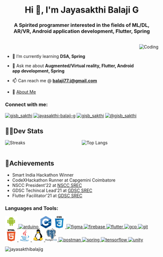 <h1 align="center">Hi 👋, I'm Jayasakthi Balaji G</h1>
<h3 align="center">A Spirited programmer interested in the fields of ML/DL, AR/VR, Android application development, Flutter, Spring</h3>

<br/>
<img align="right" alt="Coding" height="180" src="https://media.giphy.com/media/Y4ak9Ki2GZCbJxAnJD/giphy.gif">
<br/>


- 🌱 I’m currently learning **DSA, Spring**

- 💬 Ask me about **Augmented/Virtual reality, Flutter, Android app development, Spring**

- 📫 Can reach me @ **balaji77.j@gmail.com**

- 📄 [About Me](https://bento.me/jayasakthi-balaji-g)

<h3 align="left">Connect with me:</h3>
<p align="left">
<a href="https://twitter.com/gjsb_sakthi" target="blank"><img align="center" src="https://raw.githubusercontent.com/rahuldkjain/github-profile-readme-generator/master/src/images/icons/Social/twitter.svg" alt="gjsb_sakthi" height="30" width="40" /></a>
<a href="https://linkedin.com/in/jayasakthi-balaji-g" target="blank"><img align="center" src="https://raw.githubusercontent.com/rahuldkjain/github-profile-readme-generator/master/src/images/icons/Social/linked-in-alt.svg" alt="jayasakthi-balaji-g" height="30" width="40" /></a>
<a href="https://instagram.com/gjsb_sakthi" target="blank"><img align="center" src="https://raw.githubusercontent.com/rahuldkjain/github-profile-readme-generator/master/src/images/icons/Social/instagram.svg" alt="gjsb_sakthi" height="30" width="40" /></a>
<a href="https://medium.com/@gjsb_sakthi" target="blank"><img align="center" src="https://raw.githubusercontent.com/rahuldkjain/github-profile-readme-generator/master/src/images/icons/Social/medium.svg" alt="@gjsb_sakthi" height="30" width="40" /></a>
</p>

## 👨‍🎓️️Dev Stats

<div style="display: flex; flex-direction: row;">
<img src="https://github-readme-streak-stats.herokuapp.com/?user=JayasakthiBalajiG&theme=gotham" alt="Streaks" width="50%" />
<img src="https://github-readme-stats.vercel.app/api?username=JayasakthiBalajiG&theme=gotham&show_icons=true" alt="Top Langs" width="50%" />
</div>
&nbsp;

## 🚩Achievements
- Smart India Hackathon Winner
- CodeXHackathon Runner at Capgemini Coimbatore 
- NSCC President'22 at [NSCC SREC](https://www.instagram.com/nscc_srec/)
- GDSC Techincal Lead'21 at [GDSC SREC](https://github.com/gdscsrec)
- Flutter Facilitator'21 at [GDSC SREC](https://github.com/gdscsrec)

<h3 align="left">Languages and Tools:</h3>
<p align="left"> <a href="https://developer.android.com" target="_blank" rel="noreferrer"> <img src="https://raw.githubusercontent.com/devicons/devicon/master/icons/android/android-original-wordmark.svg" alt="android" width="40" height="40"/> </a> <a href="https://www.arduino.cc/" target="_blank" rel="noreferrer"> <img src="https://cdn.worldvectorlogo.com/logos/arduino-1.svg" alt="arduino" width="40" height="40"/> </a> <a href="https://www.w3schools.com/cpp/" target="_blank" rel="noreferrer"> <img src="https://raw.githubusercontent.com/devicons/devicon/master/icons/cplusplus/cplusplus-original.svg" alt="cplusplus" width="40" height="40"/> </a> <a href="https://www.w3schools.com/css/" target="_blank" rel="noreferrer"> <img src="https://raw.githubusercontent.com/devicons/devicon/master/icons/css3/css3-original-wordmark.svg" alt="css3" width="40" height="40"/> </a> <a href="https://www.figma.com/" target="_blank" rel="noreferrer"> <img src="https://www.vectorlogo.zone/logos/figma/figma-icon.svg" alt="figma" width="40" height="40"/> </a> <a href="https://firebase.google.com/" target="_blank" rel="noreferrer"> <img src="https://www.vectorlogo.zone/logos/firebase/firebase-icon.svg" alt="firebase" width="40" height="40"/> </a> <a href="https://flutter.dev" target="_blank" rel="noreferrer"> <img src="https://www.vectorlogo.zone/logos/flutterio/flutterio-icon.svg" alt="flutter" width="40" height="40"/> </a> <a href="https://cloud.google.com" target="_blank" rel="noreferrer"> <img src="https://www.vectorlogo.zone/logos/google_cloud/google_cloud-icon.svg" alt="gcp" width="40" height="40"/> </a> <a href="https://git-scm.com/" target="_blank" rel="noreferrer"> <img src="https://www.vectorlogo.zone/logos/git-scm/git-scm-icon.svg" alt="git" width="40" height="40"/> </a> <a href="https://www.w3.org/html/" target="_blank" rel="noreferrer"> <img src="https://raw.githubusercontent.com/devicons/devicon/master/icons/html5/html5-original-wordmark.svg" alt="html5" width="40" height="40"/> </a> <a href="https://www.java.com" target="_blank" rel="noreferrer"> <img src="https://raw.githubusercontent.com/devicons/devicon/master/icons/java/java-original.svg" alt="java" width="40" height="40"/> </a> <a href="https://www.linux.org/" target="_blank" rel="noreferrer"> <img src="https://raw.githubusercontent.com/devicons/devicon/master/icons/linux/linux-original.svg" alt="linux" width="40" height="40"/> </a> <a href="https://www.postgresql.org" target="_blank" rel="noreferrer"> <img src="https://raw.githubusercontent.com/devicons/devicon/master/icons/postgresql/postgresql-original-wordmark.svg" alt="postgresql" width="40" height="40"/> </a> <a href="https://postman.com" target="_blank" rel="noreferrer"> <img src="https://www.vectorlogo.zone/logos/getpostman/getpostman-icon.svg" alt="postman" width="40" height="40"/> </a> <a href="https://spring.io/" target="_blank" rel="noreferrer"> <img src="https://www.vectorlogo.zone/logos/springio/springio-icon.svg" alt="spring" width="40" height="40"/> </a> <a href="https://www.tensorflow.org" target="_blank" rel="noreferrer"> <img src="https://www.vectorlogo.zone/logos/tensorflow/tensorflow-icon.svg" alt="tensorflow" width="40" height="40"/> </a> <a href="https://unity.com/" target="_blank" rel="noreferrer"> <img src="https://www.vectorlogo.zone/logos/unity3d/unity3d-icon.svg" alt="unity" width="40" height="40"/> </a> </p>

<p><img align="left" src="https://github-readme-stats.vercel.app/api/top-langs?username=jayasakthibalajig&show_icons=true&locale=en&layout=compact" alt="jayasakthibalajig" /></p>

